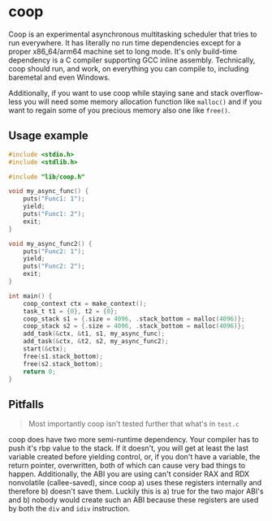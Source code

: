 # coop
Coop is an experimental asynchronous multitasking scheduler that tries to
run everywhere. It has literally no run time dependencies except for a
proper x86_64/arm64  machine set to long mode. It's only build-time
dependency is a C compiler supporting GCC inline assembly. Technically, 
coop should run, and work, on everything you can compile to, including
baremetal and even Windows.

Additionally, if you want to use coop while staying sane and stack
overflow-less you will need some memory allocation function like
`malloc()` and if you want to regain some of you precious memory
also one like `free()`.

## Usage example

```c
#include <stdio.h>
#include <stdlib.h>

#include "lib/coop.h"

void my_async_func() {
    puts("Func1: 1");
    yield;
    puts("Func1: 2");
    exit;
}

void my_async_func2() {
    puts("Func2: 1");
    yield;
    puts("Func2: 2");
    exit;
}

int main() {
    coop_context ctx = make_context();
    task_t t1 = {0}, t2 = {0};
    coop_stack s1 = {.size = 4096, .stack_bottom = malloc(4096)};
    coop_stack s2 = {.size = 4096, .stack_bottom = malloc(4096)};
    add_task(&ctx, &t1, s1, my_async_func);
    add_task(&ctx, &t2, s2, my_async_func2);
    start(&ctx);
    free(s1.stack_bottom);
    free(s2.stack_bottom);
    return 0;
}
```

## Pitfalls
> Most importantly coop isn't tested further that what's in `test.c`

coop does have two more semi-runtime dependency. Your compiler has to push
it's rbp value to the stack. If it doesn't, you will get at least the last
variable created before yielding control, or, if you don't have a variable,
the return pointer, overwritten, both of which can cause very bad things to
happen.
Additionally, the ABI you are using can't consider RAX and RDX nonvolatile
(callee-saved), since coop a) uses these registers internally and therefore
b) doesn't  save them. Luckily this is a) true for the two major ABI's and
b) nobody  would create such an ABI because these registers are used by 
both the `div` and `idiv` instruction.